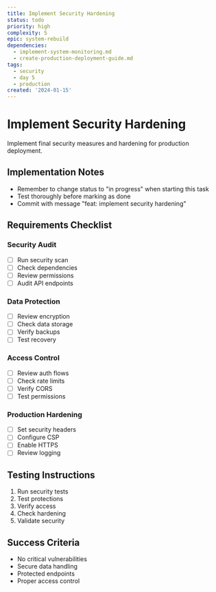 ```yaml
---
title: Implement Security Hardening
status: todo
priority: high
complexity: S
epic: system-rebuild
dependencies:
  - implement-system-monitoring.md
  - create-production-deployment-guide.md
tags:
  - security
  - day 5
  - production
created: '2024-01-15'
---
```


# Implement Security Hardening

Implement final security measures and hardening for production deployment.

## Implementation Notes
- Remember to change status to "in progress" when starting this task
- Test thoroughly before marking as done
- Commit with message "feat: implement security hardening"

## Requirements Checklist

### Security Audit
- [ ] Run security scan
- [ ] Check dependencies
- [ ] Review permissions
- [ ] Audit API endpoints

### Data Protection
- [ ] Review encryption
- [ ] Check data storage
- [ ] Verify backups
- [ ] Test recovery

### Access Control
- [ ] Review auth flows
- [ ] Check rate limits
- [ ] Verify CORS
- [ ] Test permissions

### Production Hardening
- [ ] Set security headers
- [ ] Configure CSP
- [ ] Enable HTTPS
- [ ] Review logging

## Testing Instructions
1. Run security tests
2. Test protections
3. Verify access
4. Check hardening
5. Validate security

## Success Criteria
- No critical vulnerabilities
- Secure data handling
- Protected endpoints
- Proper access control 